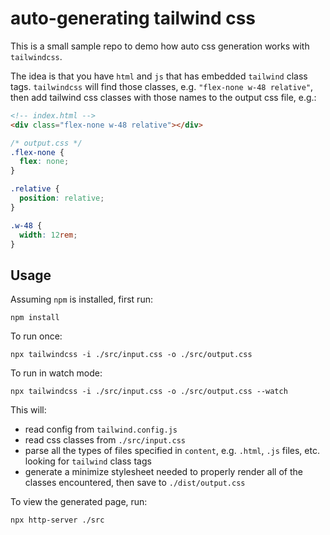 # auto-generating tailwind css

This is a small sample repo to demo how auto css generation works with `tailwindcss`.

The idea is that you have `html` and `js` that has embedded `tailwind` class tags. `tailwindcss` will find those classes, e.g. `"flex-none w-48 relative"`, then add tailwind css classes with those names to the output css file, e.g.:

```html
<!-- index.html -->
<div class="flex-none w-48 relative"></div>
```

```css
/* output.css */
.flex-none {
  flex: none;
}

.relative {
  position: relative;
}

.w-48 {
  width: 12rem;
}
```

## Usage

Assuming `npm` is installed, first run:

    npm install

To run once:

    npx tailwindcss -i ./src/input.css -o ./src/output.css

To run in watch mode:

    npx tailwindcss -i ./src/input.css -o ./src/output.css --watch

This will:

- read config from `tailwind.config.js`
- read css classes from `./src/input.css`
- parse all the types of files specified in `content`, e.g. `.html`, `.js` files, etc. looking for `tailwind` class tags
- generate a minimize stylesheet needed to properly render all of the classes encountered, then save to `./dist/output.css`

To view the generated page, run:

    npx http-server ./src
